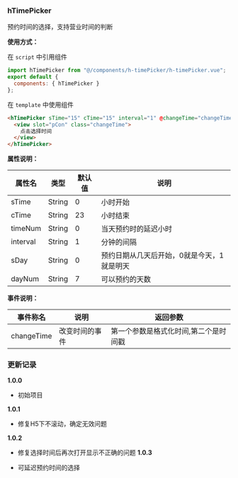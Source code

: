 
### hTimePicker

预约时间的选择，支持营业时间的判断

**使用方式：**

在 `script` 中引用组件

```javascript
import hTimePicker from "@/components/h-timePicker/h-timePicker.vue";
export default {
  components: { hTimePicker }
};
```

在 `template` 中使用组件

```html
<hTimePicker sTime="15" cTime="15" interval="1" @changeTime="changeTime">
  <view slot="pCon" class="changeTime">
    点击选择时间
  </view>
</hTimePicker>
```

**属性说明：**

|属性名|类型|默认值	|说明|
|---|----|---|---|
|sTime|String|0|小时开始|
|cTime|String|23|小时结束|
|timeNum|String|0|当天预约时的延迟小时|
|interval|String|1|分钟的间隔|
|sDay|String|0|预约日期从几天后开始，0就是今天，1就是明天|
|dayNum|String|7|可以预约的天数|

**事件说明：**

|事件称名|说明|返回参数|
|---|----|---|
|changeTime|改变时间的事件|第一个参数是格式化时间,第二个是时间戳|


### 更新记录

**1.0.0**

- 初始项目

**1.0.1**

- 修复H5下不滚动，确定无效问题


**1.0.2**

- 修复选择时间后再次打开显示不正确的问题
**1.0.3**

- 可延迟预约时间的选择
